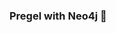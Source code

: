 ### Pregel with Neo4j 🚀













































































 























